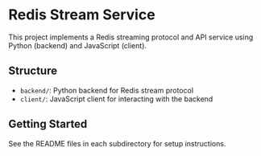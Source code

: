 # Redis Stream Service

This project implements a Redis streaming protocol and API service using Python (backend) and JavaScript (client).

## Structure
- `backend/`: Python backend for Redis stream protocol
- `client/`: JavaScript client for interacting with the backend

## Getting Started
See the README files in each subdirectory for setup instructions.
